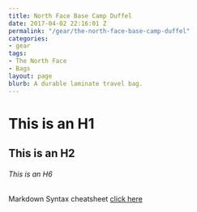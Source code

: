 ```yaml
---
title: North Face Base Camp Duffel
date: 2017-04-02 22:16:01 Z
permalink: "/gear/the-north-face-base-camp-duffel"
categories:
- gear
tags:
- The North Face
- Bags
layout: page
blurb: A durable laminate travel bag.
---
```


# This is an H1

## This is an H2

###### This is an H6

Markdown Syntax cheatsheet [click here](https://help.ghost.org/hc/en-us/articles/224410728-Markdown-Guide)
